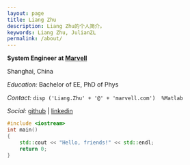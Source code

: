 ```yaml
---
layout: page
title: Liang Zhu
description: Liang Zhu的个人简介。
keywords: Liang Zhu, JulianZL
permalink: /about/
---
```


**System Engineer at [Marvell](http://www.marvell.com)**

Shanghai, China
  
*Education:* Bachelor of EE, PhD of Phys

*Contact:* `disp ('Liang.Zhu' + '@' + 'marvell.com')  %Matlab`

*Social:*  [github](http://github.com/julianzl) \| [linkedin](http://www.linkedin.com/in/julianzl)
    
```c++
#include <iostream>
int main()
{
	std::cout << "Hello, friends!" << std::endl;
	return 0;
}
```
